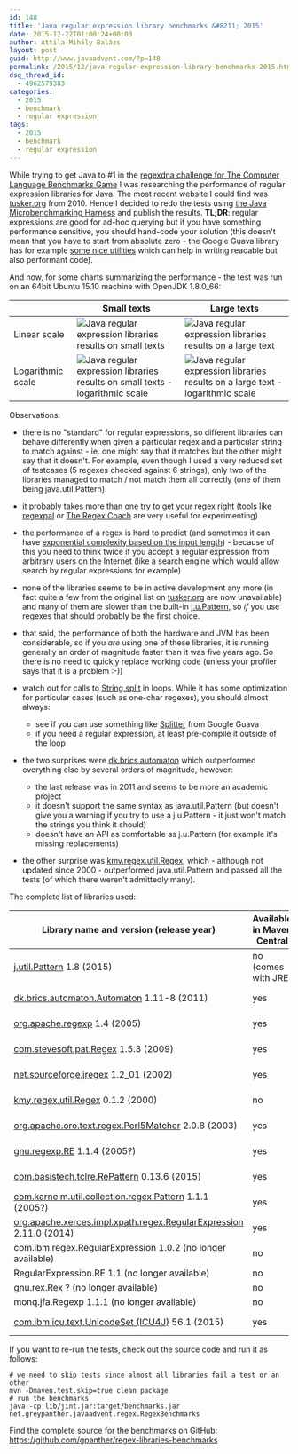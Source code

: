 ```yaml
---
id: 148
title: 'Java regular expression library benchmarks &#8211; 2015'
date: 2015-12-22T01:00:24+00:00
author: Attila-Mihály Balázs
layout: post
guid: http://www.javaadvent.com/?p=148
permalink: /2015/12/java-regular-expression-library-benchmarks-2015.html
dsq_thread_id:
  - 4962579383
categories:
  - 2015
  - benchmark
  - regular expression
tags:
  - 2015
  - benchmark
  - regular expression
---
```

While trying to get Java to #1 in the [regexdna challenge for The Computer Language Benchmarks Game](http://benchmarksgame.alioth.debian.org/u64q/performance.php?test=regexdna) I was researching the performance of regular expression libraries for Java. The most recent website I could find was [tusker.org](http://tusker.org/regex/regex_benchmark.html) from 2010. Hence I decided to redo the tests using [the Java Microbenchmarking Harness](http://openjdk.java.net/projects/code-tools/jmh/) and publish the results.
**TL;DR**: regular expressions are good for ad-hoc querying but if you have something performance sensitive, you should hand-code your solution (this doesn't mean that you have to start from absolute zero - the Google Guava library has for example [some nice utilities](https://github.com/google/guava/wiki/StringsExplained) which can help in writing readable but also performant code).

And now, for some charts summarizing the performance - the test was run on an 64bit Ubuntu 15.10 machine with OpenJDK 1.8.0_66:

| | Small texts | Large texts |
|--|-------------|-------------|
|Linear scale| ![Java regular expression libraries results on small texts](http://www.javaadvent.com/content/uploads/2015/10/java-regex-libraries-benchmarks-small-texts.png) | ![Java regular expression libraries results on a large text](http://www.javaadvent.com/content/uploads/2015/10/java-regex-libraries-benchmarks-large-text.png) |
|Logarithmic scale| ![Java regular expression libraries results on small texts - logarithmic scale](http://www.javaadvent.com/content/uploads/2015/10/java-regex-libraries-benchmarks-small-texts-log-scale.png) | ![Java regular expression libraries results on a large text - logarithmic scale](http://www.javaadvent.com/content/uploads/2015/10/java-regex-libraries-benchmarks-large-text-log-scale.png) |

Observations:

* there is no "standard" for regular expressions, so different libraries can behave differently when given a particular regex and a particular string to match against - ie. one might say that it matches but the other might say that it doesn't. For example, even though I used a very reduced set of testcases (5 regexes checked against 6 strings), only two of the libraries managed to match / not match them all correctly (one of them being java.util.Pattern).

* it probably takes more than one try to get your regex right (tools like [regexpal](http://regexpal.com/) or [The Regex Coach](http://www.weitz.de/regex-coach/) are very useful for experimenting)

* the performance of a regex is hard to predict (and sometimes it can have [exponential complexity based on the input length](http://stackoverflow.com/a/8887822)) - because of this you need to think twice if you accept a regular expression from arbitrary users on the Internet (like a search engine which would allow search by regular expressions for example)

* none of the libraries seems to be in active development any more (in fact quite a few from the original list on [tusker.org](http://tusker.org/regex/regex_benchmark.html) are now unavailable) and many of them are slower than the built-in [j.u.Pattern](http://docs.oracle.com/javase/8/docs/api/java/util/regex/Pattern.html), so *if* you use regexes that should probably be the first choice.

* that said, the performance of both the hardware and JVM has been considerable, so if you *are* using one of these libraries, it is running generally an order of magnitude faster than it was five years ago. So there is no need to quickly replace working code (unless your profiler says that it is a problem :-))

* watch out for calls to [String.split](http://docs.oracle.com/javase/8/docs/api/java/lang/String.html#split-java.lang.String-) in loops. While it has some optimization for particular cases (such as one-char regexes), you should almost always:
  * see if you can use something like [Splitter](https://github.com/google/guava/wiki/StringsExplained#splitter) from Google Guava
  * if you need a regular expression, at least pre-compile it outside of the loop

* the two surprises were [dk.brics.automaton](http://www.brics.dk/automaton/) which outperformed everything else by several orders of magnitude, however:
  * the last release was in 2011 and seems to be more an academic project
  * it doesn't support the same syntax as java.util.Pattern (but doesn't give you a warning if you try to use a j.u.Pattern - it just won't match the strings you think it should)
  * doesn't have an API as comfortable as j.u.Pattern (for example it's missing replacements)

* the other surprise was [kmy.regex.util.Regex](http://jint.sourceforge.net/), which - although not updated since 2000 - outperformed java.util.Pattern and passed all the tests (of which there weren't admittedly many).

The complete list of libraries used:

| Library name and version (release year) | Available in Maven Central | License | Average ops/second | Average ops/second (large text) | Passing tests |
|--------------------------|---------| ----|-------|---------------------------------|---------------|
| [j.util.Pattern](http://docs.oracle.com/javase/8/docs/api/java/util/regex/Pattern.html) 1.8 (2015) | no (comes with JRE) | JRE license | 19 689 | 22 144 | **5 out of 5** |
| [dk.brics.automaton.Automaton](http://www.brics.dk/automaton/) 1.11-8 (2011) | yes | BSD | **2 600 225** | **115 374 276** | 2 out of 5 |
| [org.apache.regexp](http://jakarta.apache.org/regexp/) 1.4 (2005) | yes | Apache (?) | 6 738 | 16 895 | 4 out of 5 |
| [com.stevesoft.pat.Regex](http://www.javaregex.com/) 1.5.3 (2009) | yes | LGPL v3 | 4 191 | 859 | 4 out of 5 |
| [net.sourceforge.jregex](http://jregex.sourceforge.net/) 1.2_01 (2002) | yes | BSD | 57 811 | 3 573 | 4 out of 5 |
| [kmy.regex.util.Regex](http://jint.sourceforge.net/) 0.1.2 (2000) | no | Artistic License | 217 803 | 38 184 | **5 out of 5** |
| [org.apache.oro.text.regex.Perl5Matcher](http://jakarta.apache.org/oro/) 2.0.8 (2003) | yes | Apache 2.0 | 31 906 | 2383 | 4 out of 5 |
| [gnu.regexp.RE](http://www.cacas.org/java/gnu/regexp/) 1.1.4 (2005?) | yes | GPL (?) | 11 848 | 1 509 | 4 out of 5 |
| [com.basistech.tclre.RePattern](http://basis-technology-corp.github.io/tcl-regex-java/) 0.13.6 (2015) | yes | Apache 2.0 | 11 598 | 43 | 3 out of 5 |
| [com.karneim.util.collection.regex.Pattern](http://www.karneim.com/jrexx/) 1.1.1 (2005?) | yes | ? | - | - | 2 out of 5 |
| [org.apache.xerces.impl.xpath.regex.RegularExpression](http://xerces.apache.org/) 2.11.0 (2014) | yes | Apache 2.0 | - | - | 4 out of 5 |
| com.ibm.regex.RegularExpression 1.0.2 (no longer available) | no | ? | - | - | - |
| RegularExpression.RE 1.1 (no longer available) | no | ? | - | - | - |
| gnu.rex.Rex ? (no longer available) | no | ? | - | - | - |
| monq.jfa.Regexp 1.1.1 (no longer available) | no | ? | - | - | - |
| [com.ibm.icu.text.UnicodeSet (ICU4J)](http://site.icu-project.org/) 56.1 (2015) | yes | ICU License | - | - | - |

If you want to re-run the tests, check out the source code and run it as follows:

````
# we need to skip tests since almost all libraries fail a test or an other
mvn -Dmaven.test.skip=true clean package
# run the benchmarks
java -cp lib/jint.jar:target/benchmarks.jar net.greypanther.javaadvent.regex.RegexBenchmarks
````

Find the complete source for the benchmarks on GitHub: https://github.com/gpanther/regex-libraries-benchmarks